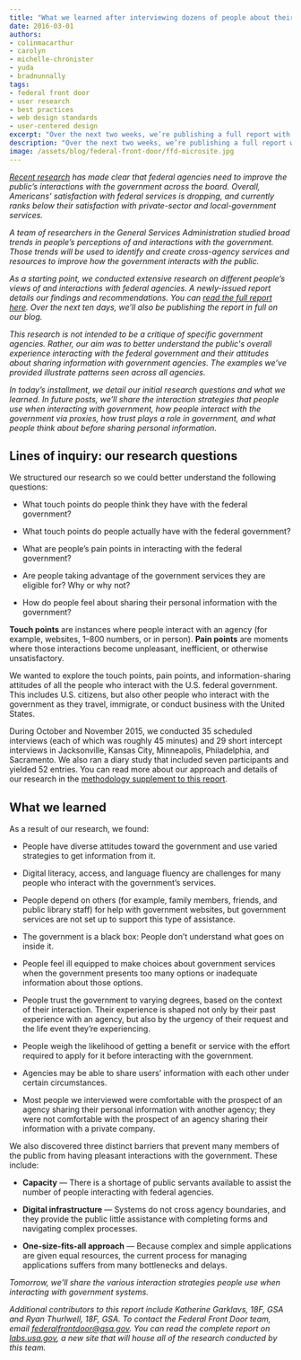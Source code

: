 ```yaml
---
title: "What we learned after interviewing dozens of people about their interactions with the federal government"
date: 2016-03-01
authors:
- colinmacarthur
- carolyn
- michelle-chronister
- yuda
- bradnunnally
tags:
- federal front door
- user research
- best practices
- web design standards
- user-centered design
excerpt: "Over the next two weeks, we’re publishing a full report with findings from our research to better understand the public's overall experience interacting with the federal government and their attitudes about sharing information with government agencies. In today’s installment, we detail our initial research questions and what we learned."
description: "Over the next two weeks, we’re publishing a full report with findings from our research to better understand the public's overall experience interacting with the federal government and their attitudes about sharing information with government agencies. In today’s installment, we detail our initial research questions and what we learned."
image: /assets/blog/federal-front-door/ffd-microsite.jpg
---
```


_[Recent research](https://www.theacsi.org/news-and-resources/customer-satisfaction-reports/reports-2014/acsi-federal-government-report-2014) has made clear that federal agencies need to improve the public’s interactions with the government across the board. Overall, Americans’ satisfaction with federal services is dropping, and currently ranks below their satisfaction with private-sector and local-government services._ 

_A team of researchers in the General Services Administration studied broad trends in people’s perceptions of and interactions with the government. Those trends will be used to identify and create cross-agency services and resources to improve how the government interacts with the public._

_As a starting point, we conducted extensive research on different people’s views of and interactions with federal agencies. A newly-issued report details our findings and recommendations. You can [read the full report here](https://labs.usa.gov/#research-report). Over the next ten days, we’ll also be publishing the report in full on our blog._

_This research is not intended to be a critique of specific government agencies. Rather, our aim was to better understand the public's overall experience interacting with the federal government and their attitudes about sharing information with government agencies. The examples we’ve provided illustrate patterns seen across all agencies._

_In today’s installment, we detail our initial research questions and what we learned. In future posts, we’ll share the interaction strategies that people use when interacting with government,  how people interact with the government via proxies, how trust plays a role in government, and what people think about before sharing personal information._

## Lines of inquiry: our research questions

We structured our research so we could better understand the following questions: 

- What touch points do people think they have with the federal government?

- What touch points do people actually have with the federal government?

- What are people’s pain points in interacting with the federal government?

- Are people taking advantage of the government services they are eligible for? Why or why not?

- How do people feel about sharing their personal information with the government?

**Touch points** are instances where people interact with an agency (for example, websites, 1–800 numbers, or in person). **Pain points** are moments where those interactions become unpleasant, inefficient, or otherwise unsatisfactory.

We wanted to explore the touch points, pain points, and information-sharing attitudes of all the people who interact with the U.S. federal government. This includes U.S. citizens, but also other people who interact with the government as they travel, immigrate, or conduct business with the United States.

During October and November 2015, we conducted 35 scheduled interviews (each of which was roughly 45 minutes) and 29 short intercept interviews in Jacksonville, Kansas City, Minneapolis, Philadelphia, and Sacramento. We also ran a diary study that included seven participants and yielded 52 entries.  You can read more about our approach and details of our research in the [methodology supplement to this report](https://labs.usa.gov/files/FFD_Research_Methodology_v11.pdf).

## What we learned

As a result of our research, we found:

- People have diverse attitudes toward the government and use varied strategies to get information from it. 

- Digital literacy, access, and language fluency are challenges for many people who interact with the government’s services.

- People depend on others (for example, family members, friends, and public library staff) for help with government websites, but government services are not set up to support this type of assistance.

- The government is a black box: People don’t understand what goes on inside it.

- People feel ill equipped to make choices about government services when the government presents too many options or inadequate information about those options. 

- People trust the government to varying degrees, based on the context of their interaction. Their experience is shaped not only by their past experience with an agency, but also by the urgency of their request and the life event they’re experiencing.

- People weigh the likelihood of getting a benefit or service with the effort required to apply for it before interacting with the government.

- Agencies may be able to share users’ information with each other under certain circumstances.

- Most people we interviewed were comfortable with the prospect of an agency sharing their personal information with another agency; they were not comfortable with the prospect of an agency sharing their information with a private company. 

We also discovered three distinct barriers that prevent many members of  the public from having pleasant interactions with the government. These include:

- **Capacity** — There is a shortage of public servants available to assist the number of people interacting with federal agencies.

- **Digital infrastructure** — Systems do not cross agency boundaries, and they provide the public little assistance with completing forms and navigating complex processes. 

- **One-size-fits-all approach** — Because complex and simple applications are given equal resources, the current process for managing applications suffers from many bottlenecks and delays. 

*Tomorrow, we’ll share the various interaction strategies people use when interacting with government systems.*

*Additional contributors to this report include Katherine Garklavs, 18F, GSA and Ryan Thurlwell, 18F, GSA. To contact the Federal Front Door team, email [federalfrontdoor@gsa.gov](mailto:federalfrontdoor@gsa.gov). You can read the complete report on [labs.usa.gov](https://labs.usa.gov), a new site that will house all of the research conducted by this team.*






